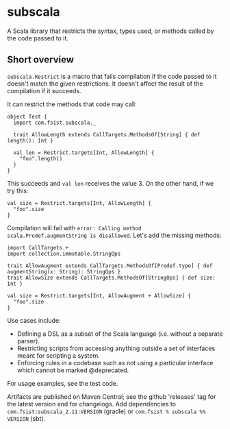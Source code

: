 # subscala

A Scala library that restricts the syntax, types used, or methods called by the code passed to it.

## Short overview

`subscala.Restrict` is a macro that fails compilation if the code passed to it doesn't match the given restrictions.
It doesn't affect the result of the compilation if it succeeds.

It can restrict the methods that code may call:
 
```
object Test {
  import com.fsist.subscala._
  
  trait AllowLength extends CallTargets.MethodsOf[String] { def length(): Int }
   
  val len = Restrict.targets[Int, AllowLength] {
    "foo".length()
  }
}
```
  
This succeeds and `val len` receives the value 3. On the other hand, if we try this:

``` 
val size = Restrict.targets[Int, AllowLength] {
  "foo".size
}
```

Compilation will fail with `error: Calling method scala.Predef.augmentString is disallowed`. Let's add the missing
methods:

```
import CallTargets.+
import collection.immutable.StringOps

trait AllowAugment extends CallTargets.MethodsOf[Predef.type] { def augmentString(x: String): StringOps }
trait AllowSize extends CallTargets.MethodsOf[StringOps] { def size: Int }

val size = Restrict.targets[Int, AllowAugment + AllowSize] {
  "foo".size
}

```

Use cases include:
 
 * Defining a DSL as a subset of the Scala language (i.e. without a separate parser). 
 * Restricting scripts from accessing anything outside a set of interfaces meant for scripting a system.
 * Enforcing rules in a codebase such as not using a particular interface which cannot be marked @deprecated.

For usage examples, see the test code.

Artifacts are published on Maven Central; see the github 'releases' tag for the latest version and for changelogs.
Add dependencies to `com.fsist:subscala_2.11:VERSION` (gradle) or `com.fsist % subscala %% VERSION` (sbt).
